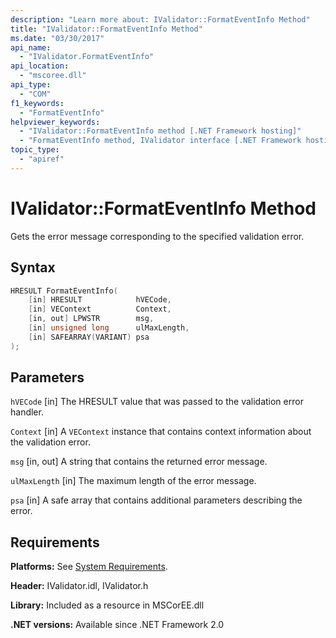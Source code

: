 ```yaml
---
description: "Learn more about: IValidator::FormatEventInfo Method"
title: "IValidator::FormatEventInfo Method"
ms.date: "03/30/2017"
api_name:
  - "IValidator.FormatEventInfo"
api_location:
  - "mscoree.dll"
api_type:
  - "COM"
f1_keywords:
  - "FormatEventInfo"
helpviewer_keywords:
  - "IValidator::FormatEventInfo method [.NET Framework hosting]"
  - "FormatEventInfo method, IValidator interface [.NET Framework hosting]"
topic_type:
  - "apiref"
---
```

# IValidator::FormatEventInfo Method

Gets the error message corresponding to the specified validation error.

## Syntax

```cpp
HRESULT FormatEventInfo(
    [in] HRESULT            hVECode,
    [in] VEContext          Context,
    [in, out] LPWSTR        msg,
    [in] unsigned long      ulMaxLength,
    [in] SAFEARRAY(VARIANT) psa
);
```

## Parameters

 `hVECode`
 [in] The HRESULT value that was passed to the validation error handler.

 `Context`
 [in] A `VEContext` instance that contains context information about the validation error.

 `msg`
 [in, out] A string that contains the returned error message.

 `ulMaxLength`
 [in] The maximum length of the error message.

 `psa`
 [in] A safe array that contains additional parameters describing the error.

## Requirements

 **Platforms:** See [System Requirements](../../../framework/get-started/system-requirements.md).

 **Header:** IValidator.idl, IValidator.h

 **Library:** Included as a resource in MSCorEE.dll

 **.NET versions:** Available since .NET Framework 2.0
